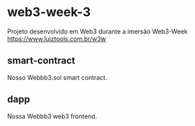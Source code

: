 # web3-week-3
Projeto desenvolvido em Web3 durante a imersão Web3-Week
https://www.luiztools.com.br/w3w

## smart-contract
Nosso Webbb3.sol smart contract.

## dapp
Nossa Webbb3 web3 frontend.